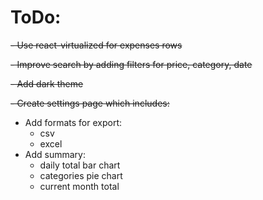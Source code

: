 # ToDo:
~~- Use react-virtualized for expenses rows~~

~~- Improve search by adding filters for price, category, date~~

~~- Add dark theme~~

~~- Create settings page which includes:~~
- Add formats for export:
    - csv
    - excel
- Add summary:
    - daily total bar chart
    - categories pie chart
    - current month total